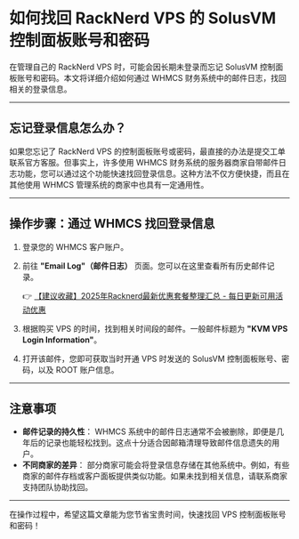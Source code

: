 # 如何找回 RackNerd VPS 的 SolusVM 控制面板账号和密码

在管理自己的 RackNerd VPS 时，可能会因长期未登录而忘记 SolusVM 控制面板账号和密码。本文将详细介绍如何通过 WHMCS 财务系统中的邮件日志，找回相关的登录信息。

---

## 忘记登录信息怎么办？

如果您忘记了 RackNerd VPS 的控制面板账号或密码，最直接的办法是提交工单联系官方客服。但事实上，许多使用 WHMCS 财务系统的服务器商家自带邮件日志功能，您可以通过这个功能快速找回登录信息。这种方法不仅方便快捷，而且在其他使用 WHMCS 管理系统的商家中也具有一定通用性。

---

## 操作步骤：通过 WHMCS 找回登录信息

1. 登录您的 WHMCS 客户账户。
2. 前往 **"Email Log"（邮件日志）** 页面。您可以在这里查看所有历史邮件记录。

   👉 [【建议收藏】2025年Racknerd最新优惠套餐整理汇总 - 每日更新可用活动优惠](https://bit.ly/Rack_Nerd)

3. 根据购买 VPS 的时间，找到相关时间段的邮件。一般邮件标题为 **"KVM VPS Login Information"**。
4. 打开该邮件，您即可获取当时开通 VPS 时发送的 SolusVM 控制面板账号、密码，以及 ROOT 账户信息。

---

## 注意事项

- **邮件记录的持久性**： WHMCS 系统中的邮件日志通常不会被删除，即便是几年后的记录也能轻松找到。这点十分适合因邮箱清理导致邮件信息遗失的用户。
- **不同商家的差异**： 部分商家可能会将登录信息存储在其他系统中。例如，有些商家的邮件存档或客户面板提供类似功能。如果未找到相关信息，请联系商家支持团队协助找回。

---

在操作过程中，希望这篇文章能为您节省宝贵时间，快速找回 VPS 控制面板账号和密码！